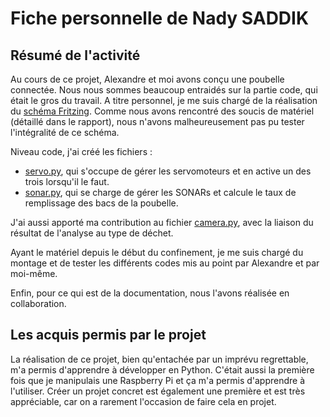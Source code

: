 # Fiche personnelle de Nady SADDIK

## Résumé de l'activité
Au cours de ce projet, Alexandre et moi avons conçu une poubelle connectée. Nous nous sommes beaucoup entraidés sur la partie code, qui était le gros du travail.
A titre personnel, je me suis chargé de la réalisation du [schéma Fritzing](https://raw.githubusercontent.com/institut-galilee/2020-Karadik/master/lab/Project/eco3-theoretical-sketch.png). Comme nous avons rencontré des soucis de matériel (détaillé dans le rapport), nous n'avons malheureusement pas pu tester l'intégralité de ce schéma.

Niveau code, j'ai créé les fichiers :

 - [servo.py](https://github.com/institut-galilee/2020-Karadik/blob/master/src/misc/Code_camera/servo.py), qui s'occupe de gérer les servomoteurs et en active un des trois lorsqu'il le faut.
 - [sonar.py](https://github.com/institut-galilee/2020-Karadik/blob/master/src/misc/Code_camera/sonar.py), qui se charge de gérer les SONARs et calcule le taux de remplissage des bacs de la poubelle.

J'ai aussi apporté ma contribution au fichier [camera.py](https://github.com/institut-galilee/2020-Karadik/blob/master/src/misc/Code_camera/camera.py), avec la liaison du résultat de l'analyse au type de déchet.

Ayant le matériel depuis le début du confinement, je me suis chargé du montage et de tester les différents codes mis au point par Alexandre et par moi-même. 

Enfin, pour ce qui est de la documentation, nous l'avons réalisée en collaboration.


## Les acquis permis par le projet
La réalisation de ce projet, bien qu'entachée par un imprévu regrettable, m'a permis d'apprendre à développer en Python. C'était aussi la première fois que je manipulais une Raspberry Pi et ça m'a permis d'apprendre à l'utiliser. Créer un projet concret est également une première et est très appréciable, car on a rarement l'occasion de faire cela en projet.